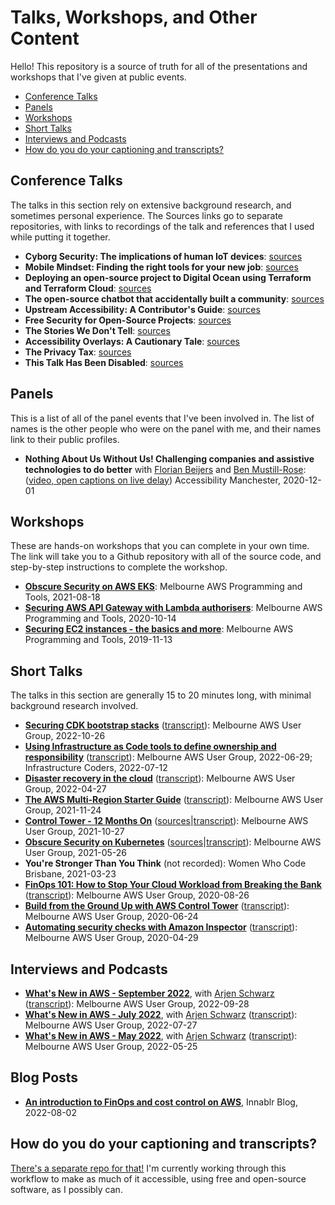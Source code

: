 # Talks, Workshops, and Other Content

Hello! This repository is a source of truth for all of the presentations and workshops that I've given at public events.

- [Conference Talks](#talks)
- [Panels](#panels)
- [Workshops](#workshops)
- [Short Talks](#lightning-talks)
- [Interviews and Podcasts](#interviews-and-podcasts)
- [How do you do your captioning and transcripts?](#how-do-you-do-your-captioning-and-transcripts)

## Conference Talks

The talks in this section rely on extensive background research, and sometimes personal experience.  The Sources links go to separate repositories, with links to recordings of the talk and references that I used while putting it together.

- **Cyborg Security: The implications of human IoT devices**: [sources](https://github.com/lisushka/cyborgs)
- **Mobile Mindset: Finding the right tools for your new job**: [sources](https://github.com/lisushka/mobile-mindset)
- **Deploying an open-source project to Digital Ocean using Terraform and Terraform Cloud**: [sources](https://github.com/lisushka/osc-terraform)
- **The open-source chatbot that accidentally built a community**: [sources](https://github.com/lisushka/winnie-osc)
- **Upstream Accessibility: A Contributor's Guide**: [sources](https://github.com/lisushka/upstream)
- **Free Security for Open-Source Projects**: [sources](https://github.com/lisushka/free-security)
- **The Stories We Don't Tell**: [sources](https://github.com/lisushka/tswdt)
- **Accessibility Overlays: A Cautionary Tale**: [sources](https://github.com/lisushka/overlays)
- **The Privacy Tax**: [sources](https://github.com/lisushka/privacy-tax)
- **This Talk Has Been Disabled**: [sources](https://github.com/lisushka/tthbd)

## Panels

This is a list of all of the panel events that I've been involved in.  The list of names is the other people who were on the panel with me, and their names link to their public profiles.

- **Nothing About Us Without Us! Challenging companies and assistive technologies to do better** with [Florian Beijers](https://twitter.com/zersiax) and [Ben Mustill-Rose](https://twitter.com/bmustillrose): ([video, open captions on live delay](https://www.youtube.com/watch?v=eYKe6si3Q9Y)) Accessibility Manchester, 2020-12-01

## Workshops

These are hands-on workshops that you can complete in your own time.  The link will take you to a Github repository with all of the source code, and step-by-step instructions to complete the workshop.

- [**Obscure Security on AWS EKS**](https://github.com/lisushka/obscure-security): Melbourne AWS Programming and Tools, 2021-08-18
- [**Securing AWS API Gateway with Lambda authorisers**](https://github.com/lisushka/secure-api-gateway): Melbourne AWS Programming and Tools, 2020-10-14
- [**Securing EC2 instances - the basics and more**](https://github.com/lisushka/secure-ec2): Melbourne AWS Programming and Tools, 2019-11-13

## Short Talks

The talks in this section are generally 15 to 20 minutes long, with minimal background research involved.

- [**Securing CDK bootstrap stacks**](https://youtube.com/watch?v=1ZHmD9fMCpM&t=4667) ([transcript](https://github.com/lisushka/talks/blob/main/transcripts/secure-cdk-bootstrap.md)): Melbourne AWS User Group, 2022-10-26
- [**Using Infrastructure as Code tools to define ownership and responsibility**](https://youtube.com/watch?v=EalSppnCvbE&t=2934) ([transcript](https://github.com/lisushka/talks/blob/main/transcripts/iac-org-responsibility.md)): Melbourne AWS User Group, 2022-06-29; Infrastructure Coders, 2022-07-12
- [**Disaster recovery in the cloud**](https://youtube.com/watch?v=p63iv6Z9N6Y&t=5924) ([transcript](https://github.com/lisushka/talks/blob/main/transcripts/disaster-recovery.md)):  Melbourne AWS User Group, 2022-04-27
- [**The AWS Multi-Region Starter Guide**](https://youtube.com/watch?v=3JUvHf0zkFw&t=1762) ([transcript](https://github.com/lisushka/talks/blob/main/transcripts/multi-region.md)): Melbourne AWS User Group, 2021-11-24
- [**Control Tower - 12 Months On**](https://youtube.com/watch?v=2i92kWaU9Zk&t=1366) ([sources](https://github.com/lisushka/talks/blob/main/sources/control-tower-12.md)|[transcript](https://github.com/lisushka/talks/blob/main/transcripts/control-tower-12.md)): Melbourne AWS User Group, 2021-10-27
- [**Obscure Security on Kubernetes**](https://youtube.com/watch?v=T9PDcKDHjAI&t=2128) ([sources](https://github.com/lisushka/talks/blob/main/sources/obscure-security.md)|[transcript](https://github.com/lisushka/talks/blob/main/transcripts/obscure-security.md)): Melbourne AWS User Group, 2021-05-26
- **You're Stronger Than You Think** (not recorded): Women Who Code Brisbane, 2021-03-23
- [**FinOps 101: How to Stop Your Cloud Workload from Breaking the Bank**](https://youtube.com/watch?v=AgE-sZFN308&t=1885) ([transcript](https://github.com/lisushka/talks/blob/main/transcripts/finops.md)): Melbourne AWS User Group, 2020-08-26
- [**Build from the Ground Up with AWS Control Tower**](https://youtube.com/watch?v=h8XEyF_k8dE&t=2021) ([transcript](https://github.com/lisushka/talks/blob/main/transcripts/control-tower.md)): Melbourne AWS User Group, 2020-06-24
- [**Automating security checks with Amazon Inspector**](https://youtube.com/watch?v=iBlnPqmccNQ&t=1684) ([transcript](https://github.com/lisushka/talks/blob/main/transcripts/amazon-inspector.md)): Melbourne AWS User Group, 2020-04-29

## Interviews and Podcasts

- [**What's New in AWS - September 2022**](https://youtube.com/watch?v=dYQkMA0_IS0&t=487), with [Arjen Schwarz](https://twitter.com/ArjenSchwarz) ([transcript](https://github.com/lisushka/talks/blob/main/transcripts/aws-whatsnew-2022-09.md)): Melbourne AWS User Group, 2022-09-28
- [**What's New in AWS - July 2022**](https://youtube.com/watch?v=sjKzPVz3sII&t=1610), with [Arjen Schwarz](https://twitter.com/ArjenSchwarz) ([transcript](https://github.com/lisushka/talks/blob/main/transcripts/aws-whatsnew-2022-07.md)): Melbourne AWS User Group, 2022-07-27
- [**What's New in AWS - May 2022**](https://www.youtube.com/watch?v=Nyls39XA0KI&t=1356s), with [Arjen Schwarz](https://twitter.com/ArjenSchwarz) ([transcript](https://github.com/lisushka/talks/blob/main/transcripts/aws-whatsnew-2022-05.md)): Melbourne AWS User Group, 2022-05-25

## Blog Posts

- [**An introduction to FinOps and cost control on AWS**](https://innablr.com.au/blog/what-is-finops-and-how-to-get-started-with-cost-control-on-aws/), Innablr Blog, 2022-08-02

## How do you do your captioning and transcripts?

[There's a separate repo for that!](https://github.com/lisushka/caption-runbook)  I'm currently working through this workflow to make as much of it accessible, using free and open-source software, as I possibly can.
